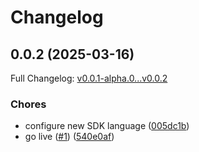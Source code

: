 # Changelog

## 0.0.2 (2025-03-16)

Full Changelog: [v0.0.1-alpha.0...v0.0.2](https://github.com/OpenExecProtocol/oxp-go/compare/v0.0.1-alpha.0...v0.0.2)

### Chores

* configure new SDK language ([005dc1b](https://github.com/OpenExecProtocol/oxp-go/commit/005dc1b4941a9e21ca9c24995e8fc1b598732ede))
* go live ([#1](https://github.com/OpenExecProtocol/oxp-go/issues/1)) ([540e0af](https://github.com/OpenExecProtocol/oxp-go/commit/540e0af8ad66edb5cf3c852175f0a0f86e747075))
